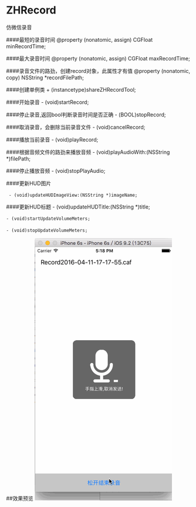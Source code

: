 # ZHRecord
仿微信录音

####最短的录音时间
	@property (nonatomic, assign) CGFloat minRecordTime;

####最大录音时间
	@property (nonatomic, assign) CGFloat maxRecordTime;

####录音文件的路劲，创建record对象，此属性才有值
	@property (nonatomic, copy) NSString *recordFilePath;

####创建单例类
	+ (instancetype)shareZHRecordTool;

####开始录音
	- (void)startRecord;

####停止录音,返回bool判断录音时间是否正确
	- (BOOL)stopRecord;

####取消录音，会删除当前录音文件
 	- (void)cancelRecord;

####播放当前录音
 	- (void)playRecord;

####根据音频文件的路劲来播放音频
 	- (void)playAudioWith:(NSString *)filePath;

####停止播放音频
 	- (void)stopPlayAudio;

####更新HUD图片

	 - (void)updateHUDImageView:(NSString *)imageName;

####更新HUD标题
	- (void)updateHUDTitle:(NSString *)title;

	- (void)startUpdateVolumeMeters;

	- (void)stopUpdateVolumeMeters;
	
##效果预览
![效果图](https://github.com/ZHDeveloper/ZHRecord/blob/master/Untitled.gif)


